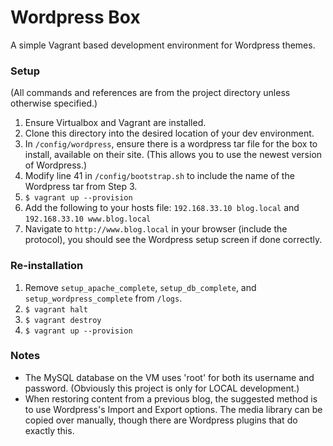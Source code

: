 # Wordpress Box
A simple Vagrant based development environment for Wordpress themes.

### Setup

(All commands and references are from the project directory unless otherwise specified.)

1) Ensure Virtualbox and Vagrant are installed.
2) Clone this directory into the desired location of your dev environment.
4) In `/config/wordpress`, ensure there is a wordpress tar file for the box to install, available on their site.  (This allows you to use the newest version of Wordpress.)
5) Modify line 41 in `/config/bootstrap.sh` to include the name of the Wordpress tar from Step 3.
6) `$ vagrant up --provision`
7) Add the following to your hosts file: `192.168.33.10 blog.local` and `192.168.33.10 www.blog.local`
8) Navigate to `http://www.blog.local` in your browser (include the protocol), you should see the Wordpress setup screen if done correctly.

### Re-installation
1) Remove `setup_apache_complete`, `setup_db_complete`, and `setup_wordpress_complete` from `/logs`.
2) `$ vagrant halt`
3) `$ vagrant destroy`
4) `$ vagrant up --provision`

### Notes
* The MySQL database on the VM uses 'root' for both its username and password.  (Obviously this project is only for LOCAL development.)
* When restoring content from a previous blog, the suggested method is to use Wordpress's Import and Export options.  The media library can be copied over manually, though there are Wordpress plugins that do exactly this.